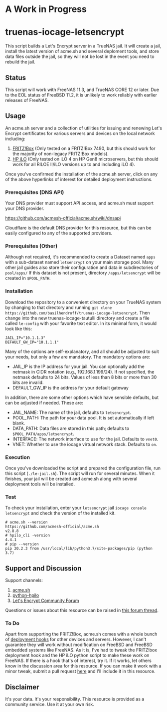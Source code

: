 # A Work in Progress
# truenas-iocage-letsencrypt
This script builds a Let's Encrypt server in a TrueNAS jail. It will create a jail, install the latest version of acme.sh and several deploment tools, and store data files outside the jail, so they will not be lost in the event you need to rebuild the jail.  

## Status
This script will work with FreeNAS 11.3, and TrueNAS CORE 12 or later. Due to the EOL status of FreeBSD 11.2, it is unlikely to work reliably with earlier releases of FreeNAS.

## Usage
An acme.sh server and a collection of utilities for issuing and renewing Let's Encrypt certificates for various servers and devices on the local network including:
1. [FRITZ!Box](https://github.com/basilhendroff/truenas-iocage-letsencrypt/blob/main/FRITZ!BOX.md) (Only tested on a FRITZ!Box 7490, but this should work for the majority of non-legacy FRITZ!Box models).
2. [HP iLO](https://github.com/basilhendroff/truenas-iocage-letsencrypt/blob/main/HPILO.md) (Only tested on iLO 4 on HP Gen8 microservers, but this should work for all RILOE II/iLO versions up to and including iLO 4).

Once you've confirmed the installation of the acme.sh server, click on any of the above hyperlinks of interest for detailed deployment instructions.

### Prerequisites (DNS API)

Your DNS provider must support API access, and acme.sh must support your DNS provider.

https://github.com/acmesh-official/acme.sh/wiki/dnsapi

Cloudflare is the default DNS provider for this resource, but this can be easily configured to any of the supported providers. 

### Prerequisites (Other)

Although not required, it's recommended to create a Dataset named `apps` with a sub-dataset named `letsencrypt` on your main storage pool.  Many other jail guides also store their configuration and data in subdirectories of `pool/apps/` If this dataset is not present, directory `/apps/letsencrypt` will be created in `$POOL_PATH`.

### Installation

Download the repository to a convenient directory on your TrueNAS system by changing to that directory and running `git clone https://github.com/basilhendroff/truenas-iocage-letsencrypt`. Then change into the new truenas-iocage-tautulli directory and create a file called `le-config` with your favorite text editor. In its minimal form, it would look like this:

```
JAIL_IP="10.1.1.3"
DEFAULT_GW_IP="10.1.1.1"
```

Many of the options are self-explanatory, and all should be adjusted to suit your needs, but only a few are mandatory. The mandatory options are:

- JAIL_IP is the IP address for your jail. You can optionally add the netmask in CIDR notation (e.g., 192.168.1.199/24). If not specified, the netmask defaults to 24 bits. Values of less than 8 bits or more than 30 bits are invalid.
- DEFAULT_GW_IP is the address for your default gateway

In addition, there are some other options which have sensible defaults, but can be adjusted if needed. These are:

- JAIL_NAME: The name of the jail, defaults to `letsencrypt`.
- POOL_PATH: The path for your data pool. It is set automatically if left blank.
- DATA_PATH: Data files are stored in this path; defaults to `$POOL_PATH/apps/letsencrypt`.
- INTERFACE: The network interface to use for the jail. Defaults to `vnet0`.
- VNET: Whether to use the iocage virtual network stack. Defaults to `on`.

### Execution

Once you've downloaded the script and prepared the configuration file, run this script (`./le-jail.sh`). The script will run for several minutes. When it finishes, your jail will be created and acme.sh along with several deployment tools will be installed.

### Test

To check your installation, enter your `letsencrypt` jail `iocage console letsencrypt` and check the version of the installed kit.

```
# acme.sh --version
https://github.com/acmesh-official/acme.sh
v2.8.8
# hpilo_cli -version
4.4.1
# pip --version
pip 20.2.3 from /usr/local/lib/python3.7/site-packages/pip (python 3.7)
```

## Support and Discussion

Support channels:
1. [acme.sh](https://github.com/acmesh-official/acme.sh)
2. [python-hpilo](https://github.com/seveas/python-hpilo)
3. [Let's Encrypt Community Forum](https://community.letsencrypt.org/)

Questions or issues about this resource can be raised in [this forum thread]().  

### To Do
Apart from supporting the FRITZ!Box, acme.sh comes with a whole bunch of [deployment hooks](https://github.com/acmesh-official/acme.sh/wiki/deployhooks) for other devices and servers. However, I can't guarantee they will work without modification on FreeBSD and FreeBSD embedded systems like FreeNAS. As it is, I've had to tweak the FRITZ!box deployment hook and the HP iLO python script to make these work on FreeNAS. If there is a hook that's of interest, try it. If it works, let others know in the discussion area for this resource. If you can make it work with a minor tweak, submit a pull request [here](https://github.com/basilhendroff/truenas-iocage-letsencrypt) and I'll include it in this resource.

## Disclaimer
It's your data. It's your responsibility. This resource is provided as a community service. Use it at your own risk.
